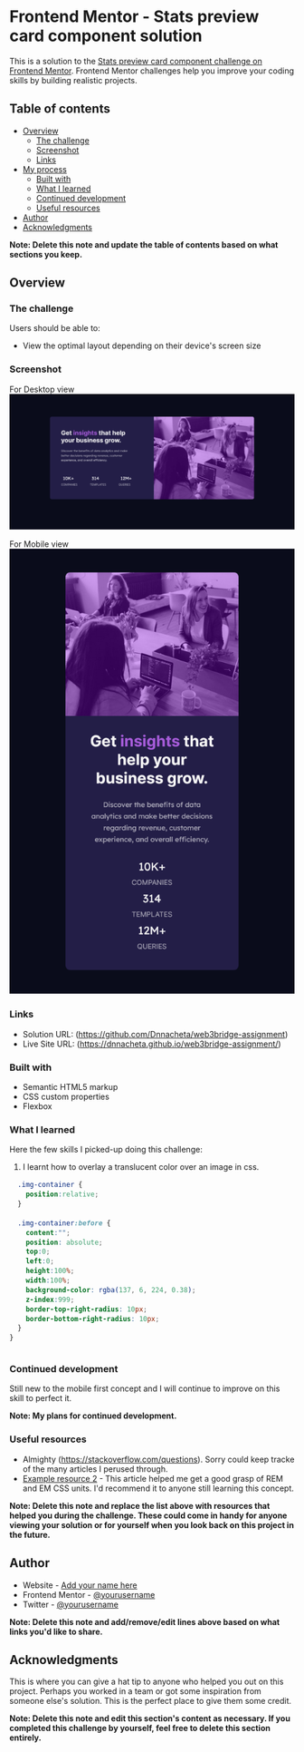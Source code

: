 # Frontend Mentor - Stats preview card component solution

This is a solution to the [Stats preview card component challenge on Frontend Mentor](https://www.frontendmentor.io/challenges/stats-preview-card-component-8JqbgoU62). Frontend Mentor challenges help you improve your coding skills by building realistic projects. 

## Table of contents

- [Overview](#overview)
  - [The challenge](#the-challenge)
  - [Screenshot](#screenshot)
  - [Links](#links)
- [My process](#my-process)
  - [Built with](#built-with)
  - [What I learned](#what-i-learned)
  - [Continued development](#continued-development)
  - [Useful resources](#useful-resources)
- [Author](#author)
- [Acknowledgments](#acknowledgments)

**Note: Delete this note and update the table of contents based on what sections you keep.**

## Overview

### The challenge

Users should be able to:

- View the optimal layout depending on their device's screen size

### Screenshot
For Desktop view
![](./design/Screenshot-desk.png)

For Mobile view
![](./design/Screenshot-mob.png)
### Links

- Solution URL: (https://github.com/Dnnacheta/web3bridge-assignment)
- Live Site URL: (https://dnnacheta.github.io/web3bridge-assignment/)

### Built with

- Semantic HTML5 markup
- CSS custom properties
- Flexbox
<!-- - [React](https://reactjs.org/) - JS library
- [Next.js](https://nextjs.org/) - React framework
- [Styled Components](https://styled-components.com/) - For styles -->

### What I learned

Here the few skills I picked-up doing this challenge:

1.  I learnt how to overlay a translucent color over an image in css.

```css
  .img-container {
    position:relative;
  }
  
  .img-container:before {
    content:"";
    position: absolute;
    top:0;
    left:0;
    height:100%;
    width:100%;
    background-color: rgba(137, 6, 224, 0.38);
    z-index:999;
    border-top-right-radius: 10px;
    border-bottom-right-radius: 10px;
  }
}
```
```
```
### Continued development

Still new to the mobile first concept and I will continue to improve on this skill to perfect it.

**Note: My plans for continued development.**

### Useful resources

- Almighty (https://stackoverflow.com/questions). Sorry could keep tracke of the many articles I perused through. 
- [Example resource 2](https://chiamakaikeanyi.dev/sizing-in-css-px-vs-em-vs-rem/) - This article helped me get a good grasp of REM and EM CSS units. I'd recommend it to anyone still learning this concept.

**Note: Delete this note and replace the list above with resources that helped you during the challenge. These could come in handy for anyone viewing your solution or for yourself when you look back on this project in the future.**

## Author

- Website - [Add your name here](https://www.your-site.com)
- Frontend Mentor - [@yourusername](https://www.frontendmentor.io/profile/yourusername)
- Twitter - [@yourusername](https://www.twitter.com/yourusername)

**Note: Delete this note and add/remove/edit lines above based on what links you'd like to share.**

## Acknowledgments

This is where you can give a hat tip to anyone who helped you out on this project. Perhaps you worked in a team or got some inspiration from someone else's solution. This is the perfect place to give them some credit.

**Note: Delete this note and edit this section's content as necessary. If you completed this challenge by yourself, feel free to delete this section entirely.**
